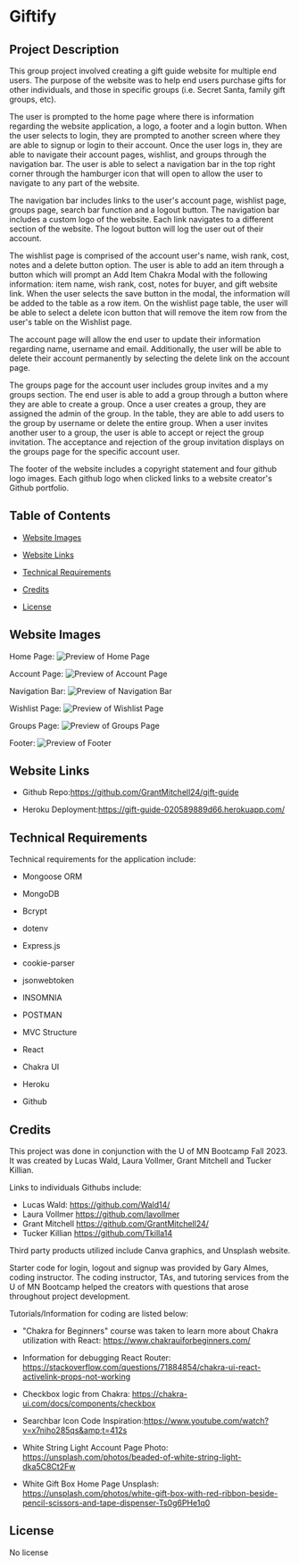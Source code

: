 # Giftify

## Project Description

This group project involved creating a gift guide website for multiple end users. The purpose of the website was to help end users purchase gifts for other individuals, and those in specific groups (i.e. Secret Santa, family gift groups, etc).

The user is prompted to the home page where there is information regarding the website application, a logo, a footer and a login button. When the user selects to login, they are prompted to another screen where they are able to signup or login to their account. Once the user logs in, they are able to navigate their account pages, wishlist, and groups through the navigation bar. The user is able to select a navigation bar in the top right corner through the hamburger icon that will open to allow the user to navigate to any part of the website.

The navigation bar includes links to the user's account page, wishlist page, groups page, search bar function and a logout button. The navigation bar includes a custom logo of the website. Each link navigates to a different section of the website. The logout button will log the user out of their account.

The wishlist page is comprised of the account user's name, wish rank, cost, notes and a delete button option. The user is able to add an item through a button which will prompt an Add Item Chakra Modal with the following information: item name, wish rank, cost, notes for buyer, and gift website link. When the user selects the save button in the modal, the information will be added to the table as a row item. On the wishlist page table, the user will be able to select a delete icon button that will remove the item row from the user's table on the Wishlist page.

The account page will allow the end user to update their information regarding name, username and email. Additionally, the user will be able to delete their account permanently by selecting the delete link on the account page.

The groups page for the account user includes group invites and a my groups section. The end user is able to add a group through a button where they are able to create a group. Once a user creates a group, they are assigned the admin of the group. In the table, they are able to add users to the group by username or delete the entire group. When a user invites another user to a group, the user is able to accept or reject the group invitation. The acceptance and rejection of the group invitation displays on the groups page for the specific account user.

The footer of the website includes a copyright statement and four github logo images. Each github logo when clicked links to a website creator's Github portfolio.

## Table of Contents

- [Website Images](#websiteimages)
- [Website Links](#websitelinks)
- [Technical Requirements](#technicalrequirements)
- [Credits](#credits)
- [License](#license)

  <a id="websiteimages"></a>

## Website Images

Home Page:
![Preview of Home Page]()

Account Page:
![Preview of Account Page]()

Navigation Bar:
![Preview of Navigation Bar]()

Wishlist Page:
![Preview of Wishlist Page]()

Groups Page:
![Preview of Groups Page]()

Footer:
![Preview of Footer]()

<a id="websitelinks"></a>

## Website Links

- Github Repo:https://github.com/GrantMitchell24/gift-guide

- Heroku Deployment:https://gift-guide-020589889d66.herokuapp.com/

<a id="technicalrequirements"></a>

## Technical Requirements

Technical requirements for the application include:

- Mongoose ORM
- MongoDB
- Bcrypt
- dotenv
- Express.js
- cookie-parser
- jsonwebtoken
- INSOMNIA
- POSTMAN
- MVC Structure
- React
- Chakra UI
- Heroku
- Github

  <a id="credits"></a>

## Credits

This project was done in conjunction with the U of MN Bootcamp Fall 2023. It was created by Lucas Wald, Laura Vollmer, Grant Mitchell and Tucker Killian.

Links to individuals Githubs include:

- Lucas Wald: https://github.com/Wald14/
- Laura Vollmer https://github.com/lavollmer
- Grant Mitchell https://github.com/GrantMitchell24/
- Tucker Killian https://github.com/Tkilla14

Third party products utilized include Canva graphics, and Unsplash website.

Starter code for login, logout and signup was provided by Gary Almes, coding instructor. The coding instructor, TAs, and tutoring services from the U of MN Bootcamp helped the creators with questions that arose throughout project development.

Tutorials/Information for coding are listed below:

- "Chakra for Beginners" course was taken to learn more about Chakra utilization with React: https://www.chakrauiforbeginners.com/

- Information for debugging React Router: https://stackoverflow.com/questions/71884854/chakra-ui-react-activelink-props-not-working

- Checkbox logic from Chakra: https://chakra-ui.com/docs/components/checkbox

- Searchbar Icon Code Inspiration:https://www.youtube.com/watch?v=x7niho285qs&amp;t=412s

- White String Light Account Page Photo: https://unsplash.com/photos/beaded-of-white-string-light-dka5C8Ct2Fw

- White Gift Box Home Page Unsplash: https://unsplash.com/photos/white-gift-box-with-red-ribbon-beside-pencil-scissors-and-tape-dispenser-Ts0g6PHe1q0

<a id="license"></a>

## License

No license
